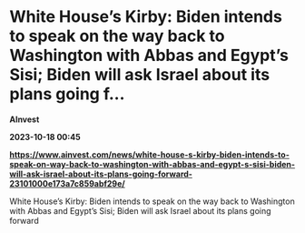 # White House’s Kirby: Biden intends to speak on the way back to Washington with Abbas and Egypt’s Sisi; Biden will ask Israel about its plans going f...
**AInvest**

**2023-10-18 00:45**

**https://www.ainvest.com/news/white-house-s-kirby-biden-intends-to-speak-on-way-back-to-washington-with-abbas-and-egypt-s-sisi-biden-will-ask-israel-about-its-plans-going-forward-23101000e173a7c859abf29e/**

White House’s Kirby: Biden intends to speak on the way back to Washington with Abbas and Egypt’s Sisi; Biden will ask Israel about its plans going forward